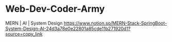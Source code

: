 # Web-Dev-Coder-Army
MERN | AI | System Design
https://www.notion.so/MERN-Stack-SpringBoot-System-Design-AI-24d3a78e0e22801a85cde11b271920d1?source=copy_link

